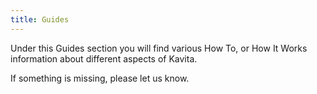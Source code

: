 ```yaml
---
title: Guides
---
```


Under this Guides section you will find various How To, or How It Works information about different aspects of Kavita.

If something is missing, please let us know.